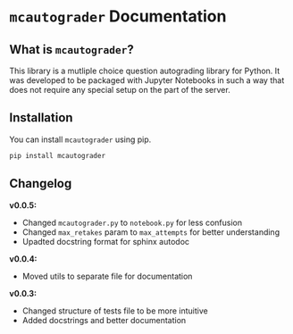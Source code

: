 # `mcautograder` Documentation

## What is `mcautograder`?

This library is a mutliple choice question autograding library for Python. It was developed to be packaged with Jupyter Notebooks in such a way that does not require any special setup on the part of the server.

## Installation

You can install `mcautograder` using pip.

```bash
pip install mcautograder
```

## Changelog

**v0.0.5:**

* Changed `mcautograder.py` to `notebook.py` for less confusion
* Changed `max_retakes` param to `max_attempts` for better understanding
* Upadted docstring format for sphinx autodoc

**v0.0.4:**

* Moved utils to separate file for documentation

**v0.0.3:**

* Changed structure of tests file to be more intuitive
* Added docstrings and better documentation